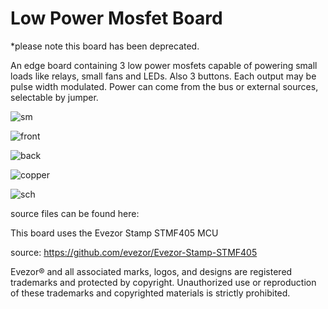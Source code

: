 # Low Power Mosfet Board
*please note this board has been deprecated.

An edge board containing 3 low power mosfets capable of powering small loads like relays, small fans and LEDs. Also 3 buttons.  Each output may be pulse width modulated.  Power can come from the bus or external sources, selectable by jumper.

![sm]()

![front]()

![back]()

![copper]()

![sch]()


source files can be found here: 

This board uses the Evezor Stamp STMF405 MCU

source: https://github.com/evezor/Evezor-Stamp-STMF405

Evezor® and all associated marks, logos, and designs are registered trademarks and protected by copyright. Unauthorized use or reproduction of these trademarks and copyrighted materials is strictly prohibited.



